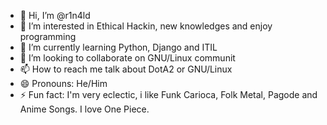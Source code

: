 - 👋 Hi, I’m @r1n4ld
- 👀 I’m interested in Ethical Hackin, new knowledges and enjoy programming
- 🌱 I’m currently learning Python, Django and ITIL
- 💞️ I’m looking to collaborate on GNU/Linux communit
- 📫 How to reach me talk about DotA2 or GNU/Linux
- 😄 Pronouns: He/Him
- ⚡ Fun fact: I'm very eclectic, i like Funk Carioca, Folk Metal, Pagode and Anime Songs. I love One Piece.

<!---
r1n4ld/r1n4ld is a ✨ special ✨ repository because its `README.md` (this file) appears on your GitHub profile.
You can click the Preview link to take a look at your changes.
--->
